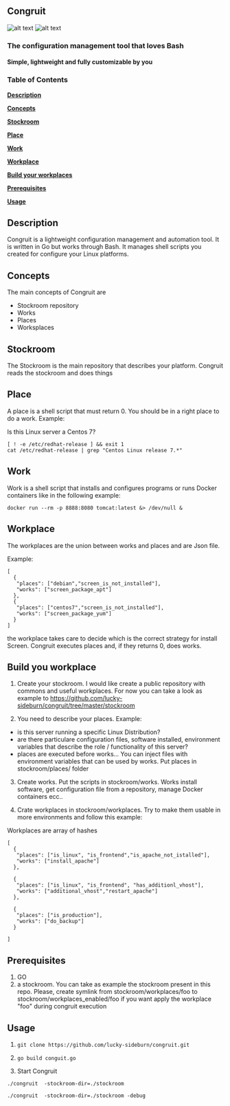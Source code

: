 ## Congruit

![alt text](https://github.com/lucky-sideburn/congruit/blob/master/img/logo.png "Tux1")
![alt text](https://github.com/lucky-sideburn/congruit/blob/master/img/logo.png "Tux2")

### The configuration management tool that loves Bash
#### Simple, lightweight and fully customizable by you

### Table of Contents

**[Description](#description)**

**[Concepts](#concepts)**

**[Stockroom](#stockroom)**

**[Place](#place)**

**[Work](#work)**

**[Workplace](#workplace)**

**[Build your workplaces](#build-your-workplaces)**

**[Prerequisites](#prerequisites)**

**[Usage](#usage)**

## Description
Congruit is a lightweight configuration management and automation tool. It is written in Go but works through Bash. It manages shell scripts you created for configure your Linux platforms.

## Concepts
The main concepts of Congruit are

* Stockroom repository
* Works
* Places
* Worksplaces

## Stockroom
The Stockroom is the main repository that describes your platform. Congruit reads the stockroom and does things

## Place
A place is a shell script that must return 0. You should be in a right place to do a work.
Example:

Is this Linux server a Centos 7?

```
[ ! -e /etc/redhat-release ] && exit 1
cat /etc/redhat-release | grep "Centos Linux release 7.*"
```

## Work
Work is a shell script that installs and configures programs or runs Docker containers like in the following example:

```
docker run --rm -p 8888:8080 tomcat:latest &> /dev/null &
```

## Workplace
The workplaces are the union between works and places and are Json file.

Example:

```
[
  {
   "places": ["debian","screen_is_not_installed"],
   "works": ["screen_package_apt"]
  },
  {
   "places": ["centos7","screen_is_not_installed"],
   "works": ["screen_package_yum"]
  }
]
```
the workplace takes care to decide which is the correct strategy for install Screen.
Congruit executes places and, if they returns 0, does works.

## Build you workplace
1. Create your stockroom. I would like create a public repository with commons and useful workplaces. For now you can take a look as example to https://github.com/lucky-sideburn/congruit/tree/master/stockroom

2. You need to describe your places. Example:
  * is this server running a specific Linux Distribution?
  * are there particulare configuration files, software installed, environment variables that describe the role / functionality of this server?
  * places are executed before works... You can inject files with environment variables that can be used by works.
  Put places in stockroom/places/ folder
 
3. Create works. Put the scripts in stockroom/works. Works install software, get configuration file from a repository, manage Docker containers ecc.. 
  
4. Crate workplaces in stockroom/workplaces. Try to make them usable in more environments and follow this example:

Workplaces are array of hashes
```
[
  {
   "places": ["is_linux", "is_frontend","is_apache_not_istalled"],
   "works": ["install_apache"]
  },
  
  {
   "places": ["is_linux", "is_frontend", "has_additionl_vhost"],
   "works": ["additional_vhost","restart_apache"]
  },
  
  {
   "places": ["is_production"],
   "works": ["do_backup"]
  }

]
```

## Prerequisites
1. GO
2. a stockroom. You can take as example the stockroom present in this repo. Please, create symlink from stockroom/workplaces/foo to stockroom/workplaces_enabled/foo if you want apply the workplace "foo" during congruit execution

## Usage
1. `git clone https://github.com/lucky-sideburn/congruit.git`
2. `go build conguit.go`

3. Start Congruit

`./congruit  -stockroom-dir=./stockroom`

`./congruit  -stockroom-dir=./stockroom -debug`

